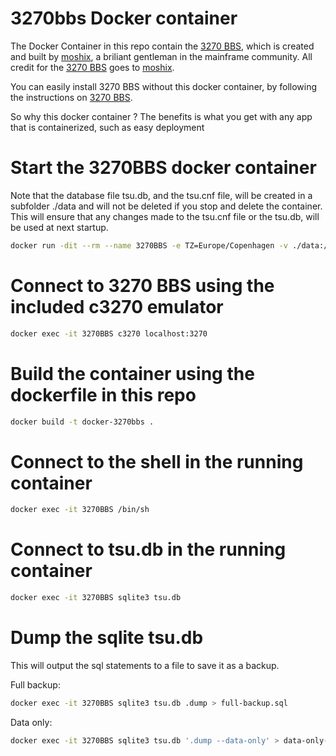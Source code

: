 # 3270bbs Docker container

The Docker Container in this repo contain the [3270 BBS](https://github.com/moshix/3270BBS), which is created and built by [moshix](https://github.com/moshix), a briliant gentleman in the mainframe community. 
All credit for the [3270 BBS](https://github.com/moshix/3270BBS) goes to [moshix](https://github.com/moshix).

You can easily install 3270 BBS without this docker container, by following the instructions on [3270 BBS](https://github.com/moshix/3270BBS).

So why this docker container ?
The benefits is what you get with any app that is containerized, such as easy deployment

# Start the 3270BBS docker container

Note that the database file tsu.db, and the tsu.cnf file, will be created in a subfolder ./data and will not be deleted if you stop and delete the container. 
This will ensure that any changes made to the tsu.cnf file or the tsu.db, will be used at next startup.

```sh
docker run -dit --rm --name 3270BBS -e TZ=Europe/Copenhagen -v ./data:/opt/3270bbs/data -v ./log:/var/log -p 2022:2022 -p 9000:9000 -p 3270:3270 -p 3271:3271 mhardingdk/3270bbs:latest
```

# Connect to 3270 BBS using the included c3270 emulator

```sh
docker exec -it 3270BBS c3270 localhost:3270
```

# Build the container using the dockerfile in this repo

```sh
docker build -t docker-3270bbs .
```

# Connect to the shell in the running container

```sh
docker exec -it 3270BBS /bin/sh
```

# Connect to tsu.db in the running container

```sh
docker exec -it 3270BBS sqlite3 tsu.db
```

# Dump the sqlite tsu.db

This will output the sql statements to a file to save it as a backup.

Full backup:
```sh
docker exec -it 3270BBS sqlite3 tsu.db .dump > full-backup.sql

```

Data only:
```sh
docker exec -it 3270BBS sqlite3 tsu.db '.dump --data-only' > data-only-backup.sql

```

